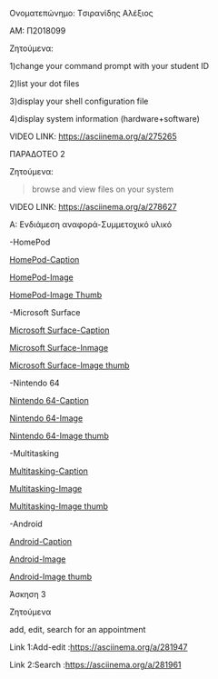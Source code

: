 Ονοματεπώνημο: Tσιρανίδης Αλέξιος 

ΑΜ: Π2018099 

Ζητούμενα: 

1)change your command prompt with your student ID 

2)list your dot files 

3)display your shell configuration file

4)display system information (hardware+software) 

VIDEO LINK: https://asciinema.org/a/275265




ΠΑΡΑΔΟΤΕΟ 2

Ζητούμενα:

>browse and view files on your system

VIDEO LINK: https://asciinema.org/a/278627


A: Ενδιάμεση αναφορά-Συμμετοχικό υλικό

-HomePod

 [HomePod-Caption](https://github.com/AlexisTsiranidis/gr/blob/gh-pages/_gallery/HomePod.md)
 
 [HomePod-Image](https://github.com/AlexisTsiranidis/gr/blob/gh-pages/images/HomePod.png)
 
 [HomePod-Image Thumb](https://github.com/AlexisTsiranidis/gr/blob/gh-pages/images/HomePod-thumb.png)
 
 
 -Microsoft Surface
 
 [Microsoft Surface-Caption](https://github.com/AlexisTsiranidis/gr/blob/gh-pages/_gallery/Microsoft%20Surface.md)
 
 [Microsoft Surface-Inmage](https://github.com/AlexisTsiranidis/gr/blob/gh-pages/images/Microsoft%20Surface.jpg)
 
 [Microsoft Surface-Image thumb](https://github.com/AlexisTsiranidis/gr/blob/gh-pages/images/Microsoft%20Surface-thumb.jpg)
 

-Nintendo 64
 
 [Nintendo 64-Caption](https://github.com/AlexisTsiranidis/gr/blob/gh-pages/_gallery/Nintendo%2064.md)
 
 [Nintendo 64-Image](https://github.com/AlexisTsiranidis/gr/blob/gh-pages/images/Nintendo%2064.jpg)

 [Nintendo 64-Image thumb](https://github.com/AlexisTsiranidis/gr/blob/gh-pages/images/Nintendo64-thumb.jpg)
 

-Multitasking
 
 [Multitasking-Caption](https://github.com/AlexisTsiranidis/gr/blob/gh-pages/_gallery/Multitasking.md)
 
 [Multitasking-Image](https://github.com/AlexisTsiranidis/gr/blob/gh-pages/images/Computer%20Multitasking.png)
 
 [Multitasking-Image thumb](https://github.com/AlexisTsiranidis/gr/blob/gh-pages/images/Computer%20Multitasking-thumb.png)
 

-Android
 
 [Android-Caption](https://github.com/AlexisTsiranidis/gr/blob/gh-pages/_gallery/Android.md)
 
 [Android-Image](https://github.com/AlexisTsiranidis/gr/blob/gh-pages/images/Android.jpeg)
 
 [Android-Image thumb](https://github.com/AlexisTsiranidis/gr/blob/gh-pages/images/Android-thumb.jpg)


Άσκηση 3

Ζητούμενα

add, edit, search for an appointment

Link 1:Add-edit :https://asciinema.org/a/281947 

Link 2:Search :https://asciinema.org/a/281961
